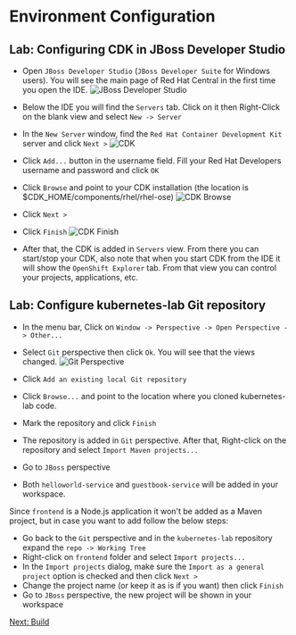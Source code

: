 Environment Configuration
=========================

Lab: Configuring CDK in JBoss Developer Studio
----------------------------------------------
* Open `JBoss Developer Studio` (`JBoss Developer Suite` for Windows users). You will see the main page of Red Hat Central in the first time you open the IDE.
![JBoss Developer Studio](https://raw.githubusercontent.com/rimolive/openshift-development-workshop/master/images/jbdevstudio.png)

* Below the IDE you will find the `Servers` tab. Click on it then Right-Click on the blank view and select `New -> Server`
* In the `New Server` window, find the `Red Hat Container Development Kit` server and click `Next >`
![CDK](https://raw.githubusercontent.com/rimolive/openshift-development-workshop/master/images/cdk.png)

* Click `Add...` button in the username field. Fill your Red Hat Developers username and password and click `OK`
* Click `Browse` and point to your CDK installation (the location is $CDK_HOME/components/rhel/rhel-ose)
![CDK Browse](https://raw.githubusercontent.com/rimolive/openshift-development-workshop/master/images/cdk-browse.png)

* Click `Next >`
* Click `Finish`
![CDK Finish](https://raw.githubusercontent.com/rimolive/openshift-development-workshop/master/images/cdk-finish.png)

* After that, the CDK is added in `Servers` view. From there you can start/stop your CDK, also note that when you start CDK from the IDE it will show the `OpenShift Explorer` tab. From that view you can control your projects, applications, etc.

Lab: Configure kubernetes-lab Git repository
--------------------------------------------
* In the menu bar, Click on `Window -> Perspective -> Open Perspective -> Other...`
* Select `Git` perspective then click `Ok`. You will see that the views changed.
![Git Perspective](https://raw.githubusercontent.com/rimolive/openshift-development-workshop/master/images/git-perspective.png)

* Click `Add an existing local Git repository`
* Click `Browse...` and point to the location where you cloned kubernetes-lab code.
* Mark the repository and click `Finish`
* The repository is added in `Git` perspective. After that, Right-click on the repository and select `Import Maven projects...`
* Go to `JBoss` perspective
* Both `helloworld-service` and `guestbook-service` will be added in your workspace.

Since `frontend` is a Node.js application it won't be added as a Maven project, but in case you want to add follow the below steps:

* Go back to the `Git` perspective and in the `kubernetes-lab` repository expand the `repo -> Working Tree`
* Right-click on `frontend` folder and select `Import projects...`
* In the `Import projects` dialog, make sure the `Import as a general project` option is checked and then click `Next >`
* Change the project name (or keep it as is if you want) then click `Finish`
* Go to `JBoss` perspective, the new project will be shown in your workspace

[Next: Build](https://github.com/rimolive/openshift-development-workshop/blob/master/workshop/build.md)